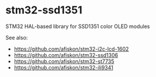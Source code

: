 # stm32-ssd1351
STM32 HAL-based library for SSD1351 color OLED modules

See also:
* https://github.com/afiskon/stm32-i2c-lcd-1602
* https://github.com/afiskon/stm32-ssd1306
* https://github.com/afiskon/stm32-st7735
* https://github.com/afiskon/stm32-ili9341
